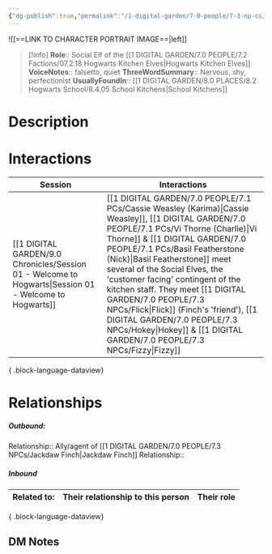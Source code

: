 ```yaml
---
{"dg-publish":true,"permalink":"/1-digital-garden/7-0-people/7-3-np-cs/hokey/","tags":["#person","hogwarts","support-staff","house-elf","magical-being"]}
---
```


![[==LINK TO CHARACTER PORTRAIT IMAGE==\|left]]
>[!info] 
>**Role**:: Social Elf of the [[1 DIGITAL GARDEN/7.0 PEOPLE/7.2 Factions/07.2.18 Hogwarts Kitchen Elves\|Hogwarts Kitchen Elves]]
>**VoiceNotes**:: falsetto, quiet
>**ThreeWordSummary**:: Nervous, shy, perfectionist
>**UsuallyFoundIn**:: [[1 DIGITAL GARDEN/8.0 PLACES/8.2 Hogwarts School/8.4.05 School Kitchens\|School Kitchens]]

# Description


# Interactions

| Session                                                                                                   | Interactions                                                                                                                                                                                                                                                                               |
| --------------------------------------------------------------------------------------------------------- | ------------------------------------------------------------------------------------------------------------------------------------------------------------------------------------------------------------------------------------------------------------------------------------------ |
| [[1 DIGITAL GARDEN/9.0 Chronicles/Session 01 - Welcome to Hogwarts\|Session 01 - Welcome to Hogwarts]] | [[1 DIGITAL GARDEN/7.0 PEOPLE/7.1 PCs/Cassie Weasley (Karima)\|Cassie Weasley]], [[1 DIGITAL GARDEN/7.0 PEOPLE/7.1 PCs/Vi Thorne (Charlie)\|Vi Thorne]] & [[1 DIGITAL GARDEN/7.0 PEOPLE/7.1 PCs/Basil Featherstone (Nick)\|Basil Featherstone]] meet several of the Social Elves, the 'customer facing' contingent of the kitchen staff. They meet [[1 DIGITAL GARDEN/7.0 PEOPLE/7.3 NPCs/Flick\|Flick]] (Finch's 'friend'), [[1 DIGITAL GARDEN/7.0 PEOPLE/7.3 NPCs/Hokey\|Hokey]] & [[1 DIGITAL GARDEN/7.0 PEOPLE/7.3 NPCs/Fizzy\|Fizzy]] |

{ .block-language-dataview}

# Relationships
##### Outbound:
Relationship:: Ally/agent of [[1 DIGITAL GARDEN/7.0 PEOPLE/7.3 NPCs/Jackdaw Finch\|Jackdaw Finch]]
Relationship::

##### Inbound
| Related to: | Their relationship to this person | Their role |
| ----------- | --------------------------------- | ---------- |

{ .block-language-dataview}







## DM Notes
